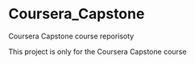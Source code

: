 # Coursera_Capstone
Coursera Capstone course reporisoty

This project is only for the Coursera Capstone course
